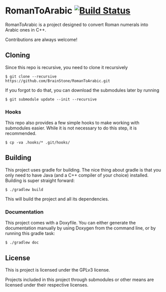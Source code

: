 # RomanToArabic [![Build Status](https://travis-ci.org/BrainStone/RomanToArabic.svg?branch=master)](https://travis-ci.org/BrainStone/RomanToArabic)

RomanToArabic is a project designed to convert Roman numerals into Arabic ones in C++.

Contributions are always welcome!

## Cloning

Since this repo is recursive, you need to clone it recursively

    $ git clone --recursive https://github.com/BrainStone/RomanToArabic.git

If you forgot to do that, you can download the submodules later by running

    $ git submodule update --init --recursive

### Hooks

This repo also provides a few simple hooks to make working with submodules easier. While it is not necessary to do this step, it is recommended.

    $ cp -va .hooks/* .git/hooks/

## Building

This project uses gradle for building. The nice thing about gradle is that you only need to have Java (and a C++ compiler of your choice) installed.  
Building is super straight forward:

    $ ./gradlew build

This will build the project and all its dependencies.

### Documentation

This project comes with a Doxyfile. You can either generate the documentation manually by using Doxygen from the command line, or by running this gradle task:

    $ ./gradlew doc

## License

This is project is licensed under the GPLv3 license.

Projects included in this project through submodules or other means are licensed under their respective licenses.
